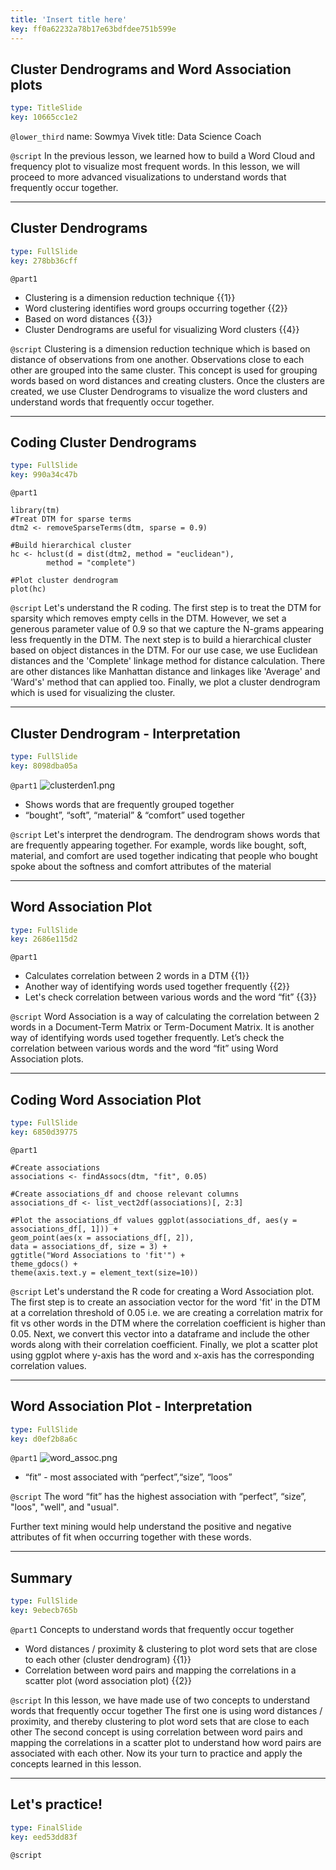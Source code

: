 ```yaml
---
title: 'Insert title here'
key: ff0a62232a78b17e63bdfdee751b599e
---
```


## Cluster Dendrograms and Word Association plots

```yaml
type: TitleSlide
key: 10665cc1e2
```

`@lower_third`
name: Sowmya Vivek
title: Data Science Coach

`@script`
In the previous lesson, we learned how to build a Word Cloud and frequency plot to visualize most frequent words. In this lesson, we will proceed to more advanced visualizations to understand words that frequently occur together.

---

## Cluster Dendrograms

```yaml
type: FullSlide
key: 278bb36cff
```

`@part1`
- Clustering is a dimension reduction technique {{1}}
- Word clustering identifies word groups occurring together {{2}}
- Based on word distances {{3}}
- Cluster Dendrograms are useful for visualizing Word clusters {{4}}

`@script`
Clustering is a dimension reduction technique which is based on distance of observations from one another. Observations close to each other are grouped into the same cluster. This concept is used for grouping words based on word distances and creating clusters. Once the clusters are created, we use Cluster Dendrograms to visualize the word clusters and understand words that frequently occur together.

---

## Coding Cluster Dendrograms

```yaml
type: FullSlide
key: 990a34c47b
```

`@part1`
```
library(tm) 
#Treat DTM for sparse terms
dtm2 <- removeSparseTerms(dtm, sparse = 0.9)

#Build hierarchical cluster
hc <- hclust(d = dist(dtm2, method = "euclidean"), 
		method = "complete")

#Plot cluster dendrogram
plot(hc)
```

`@script`
Let's understand the R coding. The first step is to treat the DTM for sparsity which removes empty cells in the DTM. However, we set a generous parameter value of 0.9 so that we capture the N-grams appearing less frequently in the DTM.
The next step is to build a hierarchical cluster based on object distances in the DTM. For our use case, we use Euclidean distances and the 'Complete' linkage method for distance calculation. There are other distances like Manhattan distance and linkages like 'Average' and 'Ward's' method that can applied too.
Finally, we plot a cluster dendrogram which is used for visualizing the cluster.

---

## Cluster Dendrogram - Interpretation

```yaml
type: FullSlide
key: 8098dba05a
```

`@part1`
![clusterden1.png](https://assets.datacamp.com/production/repositories/5093/datasets/fda5b5343d7e3d46777801698f260f11ccd26b6e/clusterden1.png)
- Shows words that are frequently grouped together
- “bought”, “soft”, “material” & “comfort” used together

`@script`
Let's interpret the dendrogram. 
The dendrogram shows words that are frequently appearing together. For example, words like bought, soft, material, and comfort are used together indicating that people who bought spoke about the softness and comfort attributes of the material

---

## Word Association Plot

```yaml
type: FullSlide
key: 2686e115d2
```

`@part1`
- Calculates correlation between 2 words in a DTM {{1}}
- Another way of identifying words used together frequently {{2}}
- Let's check correlation between various words and the word “fit” {{3}}

`@script`
Word Association is a way of calculating the correlation between 2 words in a Document-Term Matrix or Term-Document Matrix. 
It is another way of identifying words used together frequently. 
Let’s check the correlation between various words and the word “fit” using Word Association plots.

---

## Coding Word Association Plot

```yaml
type: FullSlide
key: 6850d39775
```

`@part1`
```
#Create associations
associations <- findAssocs(dtm, "fit", 0.05)

#Create associations_df and choose relevant columns
associations_df <- list_vect2df(associations)[, 2:3]

#Plot the associations_df values ggplot(associations_df, aes(y = associations_df[, 1])) + 
geom_point(aes(x = associations_df[, 2]), 
data = associations_df, size = 3) +
ggtitle("Word Associations to 'fit'") +
theme_gdocs() +
theme(axis.text.y = element_text(size=10))
```

`@script`
Let's understand the R code for creating a Word Association plot.
The first step is to create an association vector for the word 'fit' in the DTM at a correlation threshold of 0.05 i.e. we are creating a correlation matrix for fit vs other words in the DTM where the correlation coefficient is higher than 0.05.
Next, we convert this vector into a dataframe and include the other words along with their correlation coefficient.
Finally, we plot a scatter plot using ggplot where y-axis has the word and x-axis has the corresponding correlation values.

---

## Word Association Plot - Interpretation

```yaml
type: FullSlide
key: d0ef2b8a6c
```

`@part1`
![word_assoc.png](https://assets.datacamp.com/production/repositories/5093/datasets/db3d0e40b7378ac820a15ac0f606bc6361a177d5/word_assoc.png)
- “fit” - most associated with “perfect”,“size”, “loos”

`@script`
The word “fit” has the highest association with “perfect”,  “size”, "loos", "well", and "usual".

Further text mining would help understand the positive and negative attributes of fit when occurring together with these words.

---

## Summary

```yaml
type: FullSlide
key: 9ebecb765b
```

`@part1`
Concepts to understand words that frequently occur together
- Word distances / proximity & clustering to plot word sets that are close to each other (cluster dendrogram) {{1}}
- Correlation between word pairs and mapping the correlations in a scatter plot (word association plot) {{2}}

`@script`
In this lesson, we have made use of two concepts to understand words that frequently occur together
The first one is using word distances / proximity, and thereby clustering to plot word sets that are close to each other
The second concept is using correlation between word pairs and mapping the correlations in a scatter plot to understand how word pairs are associated with each other.
Now its your turn to practice and apply the concepts learned in this lesson.

---

## Let's practice!

```yaml
type: FinalSlide
key: eed53dd83f
```

`@script`
